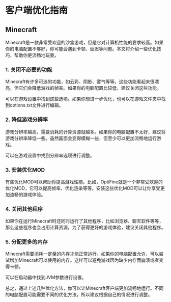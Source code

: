 # 客户端优化指南

## Minecraft

Minecraft是一款非常受欢迎的沙盒游戏，但是它对计算机性能的要求较高。如果你的电脑配置不够好，你可能会遇到卡顿、延迟等问题。本文将介绍一些优化技巧，帮助你更流畅地玩耍。

### 1. 关闭不必要的功能

Minecraft有许多可选的功能，如云彩、阴影、雾气等等。这些功能看起来很漂亮，但它们会降低游戏的帧率。如果你的电脑配置比较低，建议关闭这些功能。

可以在游戏设置中找到这些选项。如果你想进一步优化，也可以在游戏文件夹中找到options.txt文件进行编辑。

### 2. 降低游戏分辨率

游戏分辨率越高，需要消耗的计算资源就越多。如果你的电脑配置不太好，建议将游戏分辨率降低一些。虽然画面会变得模糊一些，但至少可以更加流畅地运行游戏。

可以在游戏设置中找到分辨率选项进行调整。

### 3. 安装优化MOD

有些优化MOD可以帮助你提高游戏性能。比如，OptiFine就是一个非常受欢迎的优化MOD，它可以提高帧率、优化渲染等等。安装这些优化MOD可以让你享受更加流畅的游戏体验。

### 4. 关闭其他程序

如果你在运行Minecraft时还同时运行了其他程序，比如浏览器、聊天软件等等，那么这些程序也会占用计算资源。为了获得更好的游戏体验，建议关闭其他程序。

### 5. 分配更多的内存

Minecraft需要消耗一定量的内存才能正常运行。如果你的电脑配置允许，可以尝试增加Minecraft可以使用的内存。这样可以避免游戏因为缺少内存而崩溃或者变得卡顿。

可以在启动器中找到JVM参数进行设置。

总之，通过上述几种优化方法，你可以让Minecraft客户端更加流畅地运行。不同的电脑配置可能需要不同的优化方法，所以建议根据自己的情况进行调整。
